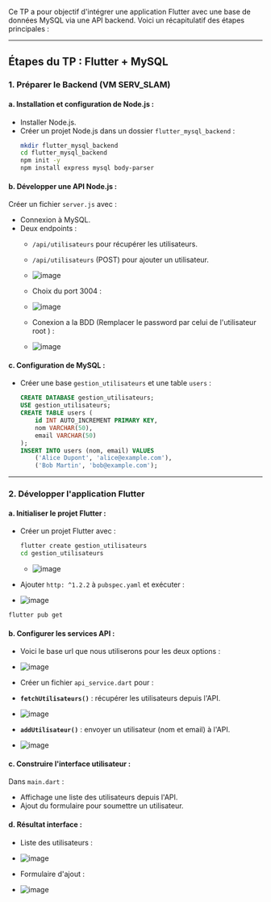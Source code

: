 Ce TP a pour objectif d'intégrer une application Flutter avec une base de données MySQL via une API backend. Voici un récapitulatif des étapes principales :

---

## **Étapes du TP : Flutter + MySQL**

### **1. Préparer le Backend (VM SERV_SLAM)**

#### a. Installation et configuration de Node.js :
- Installer Node.js.
- Créer un projet Node.js dans un dossier `flutter_mysql_backend` :
  ```bash
  mkdir flutter_mysql_backend
  cd flutter_mysql_backend
  npm init -y
  npm install express mysql body-parser 
  ```

#### b. Développer une API Node.js :
Créer un fichier `server.js` avec :
- Connexion à MySQL.
- Deux endpoints : 
  - `/api/utilisateurs` pour récupérer les utilisateurs.
  - `/api/utilisateurs` (POST) pour ajouter un utilisateur.
  - ![image](https://github.com/user-attachments/assets/ac8e8f12-c879-4978-ba0b-9a52c21cb72b)


  - Choix du port 3004 :
  - ![image](https://github.com/user-attachments/assets/260302bc-8e41-48ad-a2f1-db77eb39676c)


  - Conexion a la BDD (Remplacer le password par celui de l'utilisateur root ) :
  - ![image](https://github.com/user-attachments/assets/f4c844a2-b58c-412c-98e0-8e1a23c8867d)


  


#### c. Configuration de MySQL :
- Créer une base `gestion_utilisateurs` et une table `users` :
  ```sql
  CREATE DATABASE gestion_utilisateurs;
  USE gestion_utilisateurs;
  CREATE TABLE users (
      id INT AUTO_INCREMENT PRIMARY KEY,
      nom VARCHAR(50),
      email VARCHAR(50)
  );
  INSERT INTO users (nom, email) VALUES
      ('Alice Dupont', 'alice@example.com'),
      ('Bob Martin', 'bob@example.com');
  ```

---

### **2. Développer l'application Flutter**

#### a. Initialiser le projet Flutter :
- Créer un projet Flutter avec :
  ```bash
  flutter create gestion_utilisateurs
  cd gestion_utilisateurs
  ```
  - ![image](https://github.com/user-attachments/assets/058b35eb-8cf9-4e6f-9bd7-9170066317b4)


- Ajouter `http: ^1.2.2` à `pubspec.yaml` et exécuter :
-  ![image](https://github.com/user-attachments/assets/2abd6e16-c07d-45ba-8273-19acec8cc832)


  ```bash
  flutter pub get
  ```

#### b. Configurer les services API :
- Voici le base url que nous utiliserons pour les deux options :
- ![image](https://github.com/user-attachments/assets/825f83b8-a823-48e5-be44-a1b7ea7ebc46)


- Créer un fichier `api_service.dart` pour :
- **`fetchUtilisateurs()`** : récupérer les utilisateurs depuis l'API.
- ![image](https://github.com/user-attachments/assets/c93041ac-caf6-4e63-bdb0-6ff7569973f9)


- **`addUtilisateur()`** : envoyer un utilisateur (nom et email) à l'API.
- ![image](https://github.com/user-attachments/assets/b0c667b3-eaee-4458-8863-082bb6b17290)





#### c. Construire l'interface utilisateur :
Dans `main.dart` :
- Affichage une liste des utilisateurs depuis l'API.
- Ajout du formulaire pour soumettre un utilisateur.

#### d. Résultat interface :
- Liste des utilisateurs :
- ![image](https://github.com/user-attachments/assets/16010a6c-5e3c-4c9f-836d-9ffacefbc813)


- Formulaire d'ajout : 
- ![image](https://github.com/user-attachments/assets/1ebff0fa-14b2-4814-b5a2-e52dd38c5b83)


